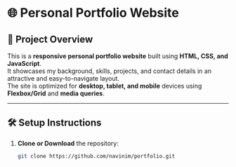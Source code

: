 # 🌐 Personal Portfolio Website

## 📌 Project Overview
This is a **responsive personal portfolio website** built using **HTML, CSS, and JavaScript**.  
It showcases my background, skills, projects, and contact details in an attractive and easy-to-navigate layout.  
The site is optimized for **desktop, tablet, and mobile** devices using **Flexbox/Grid** and **media queries**.

---

## 🛠️ Setup Instructions
1. **Clone or Download** the repository:
   ```bash
   git clone https://github.com/navinim/portfolio.git

